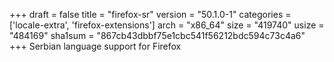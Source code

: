 +++
draft = false
title = "firefox-sr"
version = "50.1.0-1"
categories = ['locale-extra', 'firefox-extensions']
arch = "x86_64"
size = "419740"
usize = "484169"
sha1sum = "867cb43dbbf75e1cbc541f56212bdc594c73c4a6"
+++
Serbian language support for Firefox